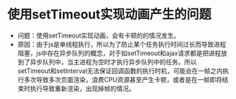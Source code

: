 # 使用setTimeout实现动画产生的问题
- 问题：使用setTimeout实现动画，会有卡顿的的情况发生。
- 原因：由于js是单线程执行，所以为了防止某个任务执行时间过长而导致进程阻塞，js中存在异步队列的概念，对于如setTimeout和ajax请求都是把进程放到了异步队列中，当主进程为空时才执行异步队列中的任务。所以 setTimeout和setInterval无法保证回调函数的执行时机，可能会在一帧之内执行多次导致多次页面渲染，浪费CPU资源甚至产生卡顿，或者是在一帧即将结束时执行导致重新渲染，出现掉帧的情况。
